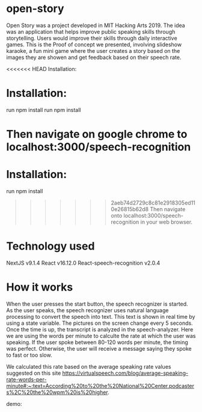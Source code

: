 # open-story

Open Story was a project developed in MIT Hacking Arts 2019. The idea was an application that helps improve public speaking skills through storytelling. Users would improve their skills through daily interactive games. This is the Proof of concept we presented, involving slideshow karaoke, a fun mini game where the user creates a story based on the images they are showen and get feedback based on their speech rate. 

<<<<<<< HEAD
Installation:
# Installation:

run
npm install 
run npm install 

Then navigate on google chrome to localhost:3000/speech-recognition
=======
# Installation:

run npm install 

>>>>>>> 2aeb74d2729c8c81e2918305ed110e26815b62d8
Then navigate onto localhost:3000/speech-recognition in your web browser.

# Technology used 

NextJS v9.1.4
React v16.12.0
React-speech-recognition v2.0.4

# How it works 

When the user presses the start button, the speech recognizer is started. As the user speaks, the speech recognizer uses natural language processing to convert the speech into text. This text is shown in real time by using a state variable. The pictures on the screen change every 5 seconds. Once the time is up, the transcript is analyzed in the speech-analyzer. Here we are using the words per minute to calculte the rate at which the user was speaking. If the user spoke between 80-120 words per minute, the timing was perfect. Otherwise, the user will receive a message saying they spoke to fast or too slow. 

We calculated this rate based on the average speaking rate values suggested on this site https://virtualspeech.com/blog/average-speaking-rate-words-per-minute#:~:text=According%20to%20the%20National%20Center,podcasters%2C%20the%20wpm%20is%20higher.

demo: 

